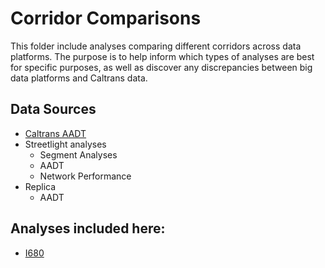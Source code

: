 # Corridor Comparisons

This folder include analyses comparing different corridors across data platforms. The purpose is to help inform which types of analyses are best for specific purposes, as well as discover any discrepancies between big data platforms and Caltrans data. 


## Data Sources
* [Caltrans AADT](https://dot.ca.gov/programs/traffic-operations/census)
* Streetlight analyses
    * Segment Analyses
    * AADT
    * Network Performance
* Replica
    * AADT
    
## Analyses included here:
* [I680](https://github.com/cal-itp/big-data-geoanalytics/tree/main/corridor_comparisons/i680)